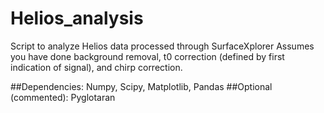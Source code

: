 # Helios_analysis
Script to analyze Helios data processed through SurfaceXplorer
Assumes you have done background removal, t0 correction (defined by first indication of signal), and chirp correction.


##Dependencies: 
Numpy, Scipy, Matplotlib, Pandas
##Optional (commented):
Pyglotaran
